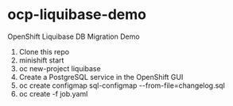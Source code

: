 # ocp-liquibase-demo
OpenShift Liquibase DB Migration Demo

1) Clone this repo
2) minishift start
3) oc new-project liquibase
4) Create a PostgreSQL service in the OpenShift GUI
5) oc create configmap sql-configmap --from-file=changelog.sql
6) oc create -f job.yaml
